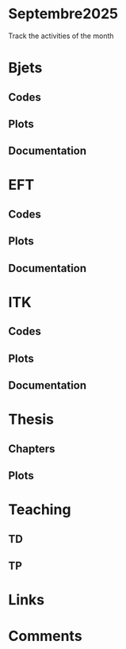 # Septembre2025

Track the activities of the month

# Bjets

## Codes

## Plots

## Documentation


# EFT

## Codes

## Plots

## Documentation

# ITK

## Codes

## Plots

## Documentation


# Thesis

## Chapters

## Plots


# Teaching

## TD

## TP


# Links


# Comments

